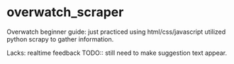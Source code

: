# overwatch_scraper
Overwatch beginner guide: just practiced using html/css/javascript
utilized python scrapy to gather information.

Lacks: realtime feedback
TODO:: still need to make suggestion text appear. 
